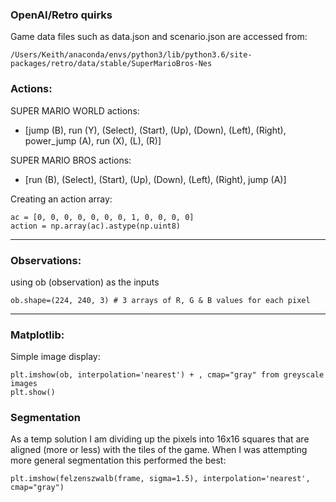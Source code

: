 ### OpenAI/Retro quirks
Game data files such as data.json and scenario.json are accessed from:
```
/Users/Keith/anaconda/envs/python3/lib/python3.6/site-packages/retro/data/stable/SuperMarioBros-Nes
```

### Actions:

SUPER MARIO WORLD actions:
* [jump (B), run (Y), (Select), (Start), (Up), (Down), (Left), (Right), power_jump (A), run (X), (L), (R)]

SUPER MARIO BROS actions:
* [run (B), (Select), (Start), (Up), (Down), (Left), (Right), jump (A)]

Creating an action array:
```
ac = [0, 0, 0, 0, 0, 0, 0, 1, 0, 0, 0, 0]
action = np.array(ac).astype(np.uint8)
```

---

### Observations:
using ob (observation) as the inputs
```
ob.shape=(224, 240, 3) # 3 arrays of R, G & B values for each pixel
```

---

### Matplotlib:
Simple image display:
```
plt.imshow(ob, interpolation='nearest') + , cmap="gray" from greyscale images
plt.show()
```

### Segmentation
As a temp solution I am dividing up the pixels into 16x16 squares that are aligned (more or less) with the tiles of the game.
When I was attempting more general segmentation this performed the best:
```
plt.imshow(felzenszwalb(frame, sigma=1.5), interpolation='nearest', cmap="gray")
```